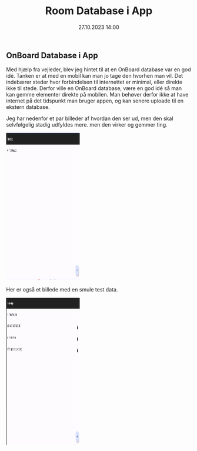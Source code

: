 ﻿---
title: Room Database i App
date: 27.10.2023 14:00
categories: [Appudvikling]
tags: [nolek,projekt,appudvikling,prototype]
---
## OnBoard Database i App

Med hjælp fra vejleder, blev jeg hintet til at en OnBoard database var en god idé.
Tanken er at med en mobil kan man jo tage den hvorhen man vil. Det indebærer steder hvor forbindelsen til internettet er minimal,
eller direkte ikke til stede. Derfor ville en OnBoard database, være en god idé så man kan gemme elementer direkte på mobilen.
Man behøver derfor ikke at have internet på det tidspunkt man bruger appen, og kan senere uploade til en ekstern database.

Jeg har nedenfor et par billeder af hvordan den ser ud, men den skal selvfølgelig stadig udfyldes mere. men den virker og gemmer ting.

<div style="text-align: left">
  <img src="/assets/images/tomRoomdatabase.png" alt="Something went wrong loading the image." width="200" height="400"/>
</div>

Her er også et billede med en smule test data.

<div style="text-align: left">
  <img src="/assets/images/roomdatabasemeddata.png" alt="Something went wrong loading the image." width="200" height="400"/>
</div>
